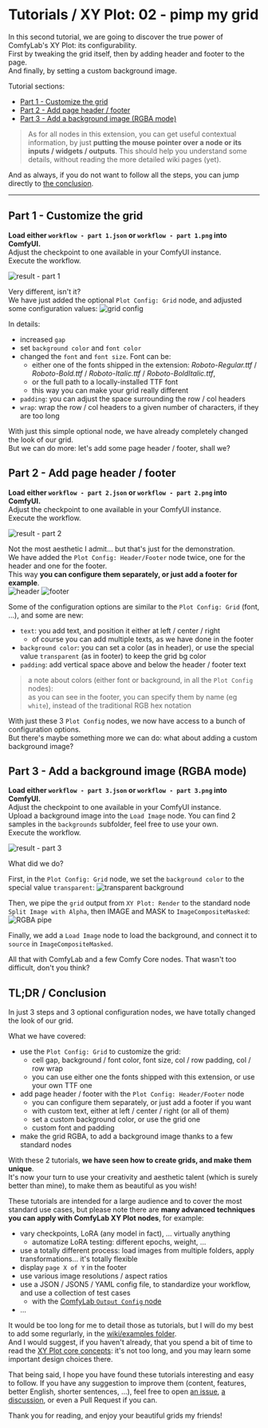 # Tutorials / XY Plot: 02 - pimp my grid

In this second tutorial, we are going to discover the true power of ComfyLab's XY Plot: its configurability.\
First by tweaking the grid itself, then by adding header and footer to the page.\
And finally, by setting a custom background image.

Tutorial sections:

- [Part 1 - Customize the grid](#part-1---customize-the-grid)
- [Part 2 - Add page header / footer](#part-2---add-page-header--footer)
- [Part 3 - Add a background image (RGBA mode)](#part-3---add-a-background-image-rgba-mode)

> As for all nodes in this extension, you can get useful contextual information, by just **putting the mouse pointer over a node or its inputs / widgets / outputs**. This should help you understand some details, without reading the more detailed wiki pages (yet).

And as always, if you do not want to follow all the steps, you can jump directly to [the conclusion](#tldr--conclusion).

---

## Part 1 - Customize the grid

**Load either `workflow - part 1.json` or `workflow - part 1.png` into ComfyUI.**\
Adjust the checkpoint to one available in your ComfyUI instance.\
Execute the workflow.

![result - part 1](./details/result%20-%20part%201.jpg)

Very different, isn't it?\
We have just added the optional `Plot Config: Grid` node, and adjusted some configuration values:
![grid config](./details/detail%20-%20part%201%20-%20grid.jpg)

In details:

- increased `gap`
- set `background color` and `font color`
- changed the `font` and `font size`. Font can be:
  - either one of the fonts shipped in the extension: _Roboto-Regular.ttf_ / _Roboto-Bold.ttf_ / _Roboto-Italic.ttf_ / _Roboto-BoldItalic.ttf_,
  - or the full path to a locally-installed TTF font
  - this way you can make your grid really different
- `padding`: you can adjust the space surrounding the row / col headers
- `wrap`: wrap the row / col headers to a given number of characters, if they are too long

With just this simple optional node, we have already completely changed the look of our grid.\
But we can do more: let's add some page header / footer, shall we?

## Part 2 - Add page header / footer

**Load either `workflow - part 2.json` or `workflow - part 2.png` into ComfyUI.**\
Adjust the checkpoint to one available in your ComfyUI instance.\
Execute the workflow.

![result - part 2](./details/result%20-%20part%202.jpg)

Not the most aesthetic I admit... but that's just for the demonstration.\
We have added the `Plot Config: Header/Footer` node twice, one for the header and one for the footer.\
This way **you can configure them separately, or just add a footer for example**.\
![header](./details/detail%20-%20part%202%20-%20header.jpg)
![footer](./details/detail%20-%20part%202%20-%20footer.jpg)

Some of the configuration options are similar to the `Plot Config: Grid` (font, ...), and some are new:

- `text`: you add text, and position it either at left / center / right
  - of course you can add multiple texts, as we have done in the footer
- `background color`: you can set a color (as in header), or use the special value `transparent` (as in footer) to keep the grid bg color
- `padding`: add vertical space above and below the header / footer text

> a note about colors (either font or background, in all the `Plot Config` nodes):\
> as you can see in the footer, you can specify them by name (eg `white`), instead of the traditional RGB hex notation

With just these 3 `Plot Config` nodes, we now have access to a bunch of configuration options.\
But there's maybe something more we can do: what about adding a custom background image?

## Part 3 - Add a background image (RGBA mode)

**Load either `workflow - part 3.json` or `workflow - part 3.png` into ComfyUI.**\
Adjust the checkpoint to one available in your ComfyUI instance.\
Upload a background image into the `Load Image` node. You can find 2 samples in the `backgrounds` subfolder, feel free to use your own.\
Execute the workflow.

![result - part 3](./details/result%20-%20part%203.jpg)

What did we do?

First, in the `Plot Config: Grid` node, we set the `background color` to the special value `transparent`:
![transparent background](./details/detail%20-%20part%203%20-%20background.jpg)

Then, we pipe the `grid` output from `XY Plot: Render` to the standard node `Split Image with Alpha`, then IMAGE and MASK to `ImageCompositeMasked`:
![RGBA pipe](./details/detail%20-%20part%203%20-%20rgba.jpg)

Finally, we add a `Load Image` node to load the background, and connect it to `source` in `ImageCompositeMasked`.

All that with ComfyLab and a few Comfy Core nodes. That wasn't too difficult, don't you think?

## TL;DR / Conclusion

In just 3 steps and 3 optional configuration nodes, we have totally changed the look of our grid.

What we have covered:

- use the `Plot Config: Grid` to customize the grid:
  - cell gap, background / font color, font size, col / row padding, col / row wrap
  - you can use either one the fonts shipped with this extension, or use your own TTF one
- add page header / footer with the `Plot Config: Header/Footer` node
  - you can configure them separately, or just add a footer if you want
  - with custom text, either at left / center / right (or all of them)
  - set a custom background color, or use the grid one
  - custom font and padding
- make the grid RGBA, to add a background image thanks to a few standard nodes

With these 2 tutorials, **we have seen how to create grids, and make them unique**.\
It's now your turn to use your creativity and aesthetic talent (which is surely better than mine), to make them as beautiful as you wish!

These tutorials are intended for a large audience and to cover the most standard use cases, but please note there are **many advanced techniques you can apply with ComfyLab XY Plot nodes**, for example:

- vary checkpoints, LoRA (any model in fact), ... virtually anything
  - automatize LoRA testing: different epochs, weight, ...
- use a totally different process: load images from multiple folders, apply transformations... it's totally flexible
- display `page X of Y` in the footer
- use various image resolutions / aspect ratios
- use a JSON / JSON5 / YAML config file, to standardize your workflow, and use a collection of test cases
  - with the [ComfyLab `Output Config` node](../../Output%20Config/)
- ...

It would be too long for me to detail those as tutorials, but I will do my best to add some regurlarly, in the [wiki/examples folder](../../../examples/).\
And I would suggest, if you haven't already, that you spend a bit of time to read the [XY Plot core concepts](../../../node%20reference/xy%20plot/00%20-%20core%20concepts.md): it's not too long, and you may learn some important design choices there.

That being said, I hope you have found these tutorials interesting and easy to follow. If you have any suggestion to improve them (content, features, better English, shorter sentences, ...), feel free to open [an issue](https://github.com/bugltd/ComfyLab-Pack/issues), [a discussion](https://github.com/bugltd/ComfyLab-Pack/discussions), or even a Pull Request if you can.

Thank you for reading, and enjoy your beautiful grids my friends!
